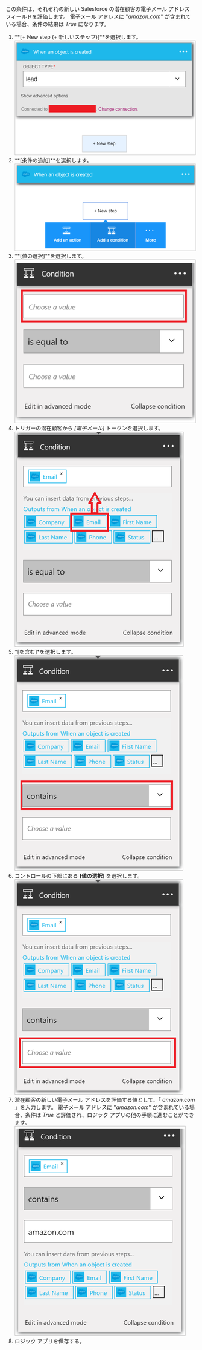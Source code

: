 この条件は、それぞれの新しい Salesforce の潜在顧客の電子メール アドレス フィールドを評価します。 電子メール アドレスに "*amazon.com*" が含まれている場合、条件の結果は *True* になります。

1. **[+ New step (+ 新しいステップ)]**を選択します。  
   ![Salesforce 条件イメージ 1](./media/connectors-create-api-salesforce/condition-1.png)   
2. **[条件の追加]**を選択します。    
   ![Salesforce 条件イメージ 2](./media/connectors-create-api-salesforce/condition-2.png)  
3. **[値の選択]**を選択します。    
   ![Salesforce 条件イメージ 3](./media/connectors-create-api-salesforce/condition-3.png)  
4. トリガーの潜在顧客から *[電子メール]* トークンを選択します。    
   ![Salesforce 条件イメージ 4](./media/connectors-create-api-salesforce/condition-4.png)  
5. *[を含む]*を選択します。      
   ![Salesforce 条件イメージ 5](./media/connectors-create-api-salesforce/condition-5.png)  
6. コントロールの下部にある **[値の選択]** を選択します。     
   ![Salesforce 条件イメージ 6](./media/connectors-create-api-salesforce/condition-6.png)  
7. 潜在顧客の新しい電子メール アドレスを評価する値として、「 *amazon.com* 」を入力します。 電子メール アドレスに "*amazon.com*" が含まれている場合、条件は *True* と評価され、ロジック アプリの他の手順に進むことができます。    
   ![Salesforce 条件イメージ 7](./media/connectors-create-api-salesforce/condition-7.png)  
8. ロジック アプリを保存する。  

